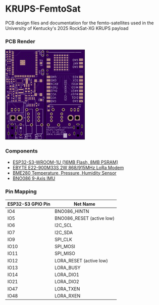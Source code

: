 # KRUPS-FemtoSat
PCB design files and documentation for the femto-satellites used in the University of Kentucky's 2025 RockSat-XG KRUPS payload

### PCB Render
<img src="Documentation/pcbtop.png" width="25%"><img src="Documentation/pcbbottom.png" width="25%">

### Components
- [ESP32-S3-WROOM-1U (16MB Flash, 8MB PSRAM)](https://www.espressif.com/sites/default/files/documentation/esp32-s3-wroom-1_wroom-1u_datasheet_en.pdf)
- [EBYTE E22-900M33S 2W 868/915MHz LoRa Modem](https://www.cdebyte.com/pdf-down.aspx?id=2954)
- [BME280 Temperature, Pressure, Humidity Sensor](https://www.bosch-sensortec.com/media/boschsensortec/downloads/datasheets/bst-bme280-ds002.pdf)
- [BNO086 9-Axis IMU](https://www.mouser.com/datasheet/2/1480/BNO080_085_Datasheet-3196201.pdf)

### Pin Mapping
| ESP32-S3 GPIO Pin | Net Name |
| --- | --- |
| IO4 | BNO086_HINTN |
| IO5 | BNO086_RESET (active low)|
| IO6 | I2C_SCL |
| IO7 | I2C_SDA |
| IO9 | SPI_CLK |
| IO10 | SPI_MOSI |
| IO11 | SPI_MISO |
| IO12 | LORA_RESET (active low)|
| IO13 | LORA_BUSY |
| IO14 | LORA_DIO1 |
| IO21 | LORA_DIO2 |
| IO47 | LORA_TXEN |
| IO48 | LORA_RXEN |
